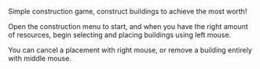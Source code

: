 Simple construction game, construct buildings to achieve the most worth!

Open the construction menu to start, and when you have the right amount of resources, begin selecting and placing buildings using left mouse.

You can cancel a placement with right mouse, or remove a building entirely with middle mouse.
